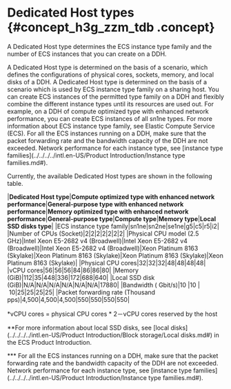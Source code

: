 # Dedicated Host types {#concept_h3g_zzm_tdb .concept}

A Dedicated Host type determines the ECS instance type family and the number of ECS instances that you can create on a DDH.

A Dedicated Host type is determined on the basis of a scenario, which defines the configurations of physical cores, sockets, memory, and local disks of a DDH. A Dedicated Host type is determined on the basis of a scenario which is used by ECS instance type family on a sharing host. You can create ECS instances of the permitted type family on a DDH and flexibly combine the different instance types until its resources are used out. For example, on a DDH of compute optimized type with enhanced network performance, you can create ECS instances of all sn1ne types. For more information about ECS instance type family, see Elastic Compute Service \(ECS\). For all the ECS instances running on a DDH, make sure that the packet forwarding rate and the bandwidth capacity of the DDH are not exceeded. Network performance for each instance type, see [instance type families](../../../../intl.en-US/Product Introduction/Instance type families.md#).

Currently, the available Dedicated Host types are shown in the following table.

|**Dedicated Host type**|**Compute optimized type with enhanced network performance**|**General-purpose type with enhanced network performance**|**Memory optimized type with enhanced network performance**|**General-purpose type**|**Compute type**|**Memory type**|**Local SSD disks type**|
|ECS instance type family|sn1ne|sn2ne|se1ne|g5|c5|r5|i2|
|Number of CPUs \(Socket\)|2|2|2|2|2|2|2|
|Physical CPU model \(2.5 GHz\)|Intel Xeon E5-2682 v4 \(Broadwell\)|Intel Xeon E5-2682 v4 \(Broadwell\)|Intel Xeon E5-2682 v4 \(Broadwell\)|Xeon Platinum 8163 \(Skylake\)|Xeon Platinum 8163 \(Skylake\)|Xeon Platinum 8163 \(Skylake\)|Xeon Platinum 8163 \(Skylake\)|
|Physical CPU cores|32|32|32|48|48|48|48|
|vCPU cores|56|56|56|84|86|86|80|
|Memory \(GiB\)|112|35|448|336|172|688|640|
|Local SSD disk \(GiB\)|N/A|N/A|N/A|N/A|N/A|N/A|17880|
|Bandwidth \( Gbit/s\)|10 |10 | 10|25|25|25|25|
|Packet forwarding rate \(Thousand pps\)|4,500|4,500|4,500|550|550|550|550|

\*vCPU cores = physical CPU cores \* 2－vCPU cores reserved by the host

\*\*For more information about local SSD disks, see [local disks](../../../../intl.en-US/Product Introduction/Block storage/Local disks.md#) in the ECS Product Introduction.

\*\*\* For all the ECS instances running on a DDH, make sure that the packet forwarding rate and the bandwidth capacity of the DDH are not exceeded. Network performance for each instance type, see [instance type families](../../../../intl.en-US/Product Introduction/Instance type families.md#).

